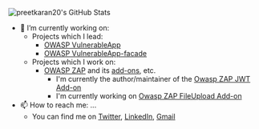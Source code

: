 <!--
**preetkaran20/preetkaran20** is a ✨ _special_ ✨ repository because its `README.md` (this file) appears on your GitHub profile.

Here are some ideas to get you started:

- 🔭 I’m currently working on ...
- 🌱 I’m currently learning ...
- 👯 I’m looking to collaborate on ...
- 🤔 I’m looking for help with ...
- 💬 Ask me about ...
- 📫 How to reach me: ...
- 😄 Pronouns: ...
- ⚡ Fun fact: ...
-->

![preetkaran20's GitHub Stats](https://github-readme-stats.vercel.app/api?username=preetkaran20&show_icons=true&count_private=true)

- 🔭 I’m currently working on:
  - Projects which I lead:
    - [OWASP VulnerableApp](https://github.com/SasanLabs/VulnerableApp)
    - [OWASP VulnerableApp-facade](https://github.com/SasanLabs/VulnerableApp-facade)
  - Projects which I work on:
    - [OWASP ZAP](https://github.com/zaproxy/zaproxy) and its [add-ons](https://github.com/zaproxy/zap-extensions), etc.
      - I'm currently the author/maintainer of the [Owasp ZAP JWT Add-on](https://github.com/SasanLabs/owasp-zap-jwt-addon)
      - I'm currently working on [Owasp ZAP FileUpload Add-on](https://github.com/SasanLabs/owasp-zap-fileupload-addon)
- 📫 How to reach me: ...
  - You can find me on [Twitter](https://twitter.com/sasan_karan), [LinkedIn](https://www.linkedin.com/in/karansasan), [Gmail](mailto:preetkaran20@gmail.com)
